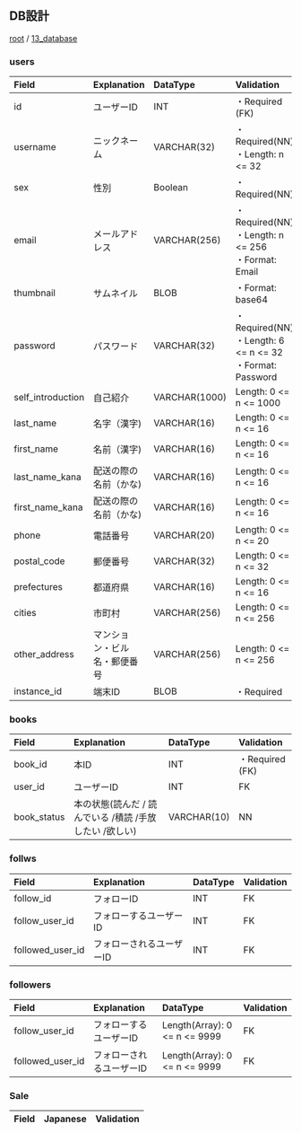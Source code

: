 ## DB設計

[root](./../../README.md) 
/ [13_database](./db_design.md)


### users
|        Field         |      Explanation      |     DataType      |    Validation                          |
| :------------------- | :----------------- | :---------------- |:-------------------------------------- |
| id               | ユーザーID          | INT        | ・Required  (FK)                                               |
| username             | ニックネーム           | VARCHAR(32)      | ・Required(NN)<br/>・Length: n <= 32                             |
| sex                  | 性別                | Boolean       | ・Required(NN)                                                   |
| email                | メールアドレス         | VARCHAR(256)     | ・Required(NN)<br/>・Length: n <= 256<br/>・Format: Email        |
| thumbnail            | サムネイル            | BLOB     | ・Format: base64                                             |
| password             | パスワード            | VARCHAR(32)    | ・Required(NN)<br/>・Length: 6 <= n <= 32<br/>・Format: Password |
| self_introduction               | 自己紹介          | VARCHAR(1000)    | Length: 0 <= n <= 1000                      |
| last_name       | 名字（漢字)      | VARCHAR(16)      | Length: 0 <= n <= 16            |
| first_name       | 名前（漢字)      | VARCHAR(16)      | Length: 0 <= n <= 16            |
| last_name_kana       | 配送の際の名前（かな)      | VARCHAR(16)      | Length: 0 <= n <= 16            |
| first_name_kana      | 配送の際の名前（かな)      | VARCHAR(16)      | Length: 0 <= n <= 16            |
| phone                | 電話番号                | VARCHAR(20)        | Length: 0 <= n <= 20            |
| postal_code          | 郵便番号                | VARCHAR(32)        | Length: 0 <= n <= 32           |
| prefectures          | 都道府県                | VARCHAR(16)        | Length: 0 <= n <= 16           |
| cities               | 市町村                 |  VARCHAR(256)      | Length: 0 <= n <= 256          |
| other_address        | マンション・ビル名・郵便番号   | VARCHAR(256)      | Length: 0 <= n <= 256           |
| instance_id           | 端末ID             | BLOB     |・Required                                                   |

### books   
|        Field         |      Explanation      |     DataType      |    Validation                          |
| :------------------- | :----------------- | :---------------- |:-------------------------------------- |
| book_id               | 本ID          | INT        |・Required  (FK)              | 
| user_id            | ユーザーID        | INT        | FK   |
| book_status         | 本の状態(読んだ / 読んでいる /積読 /手放したい /欲しい)            | VARCHAR(10)            |  NN     |

### follws
|        Field         |      Explanation      |     DataType      |    Validation                          |
| :------------------- | :----------------- | :---------------- |:-------------------------------------- |
| follow_id            | フォローID        | INT        | FK   |
| follow_user_id            | フォローするユーザーID        | INT        | FK   |
| followed_user_id            | フォローされるユーザーID        | INT        | FK   |

### followers
|        Field         |      Explanation      |     DataType      |    Validation                          |
| :------------------- | :----------------- | :---------------- |:-------------------------------------- |
| follow_user_id            | フォローするユーザーID        | Length(Array): 0 <= n <= 9999         | FK   |
| followed_user_id            | フォローされるユーザーID        | Length(Array): 0 <= n <= 9999         | FK   |

### Sale    
|        Field         |      Japanese      |                          Validation                          |
| :------------------- | :----------------- | :----------------------------------------------------------- |
